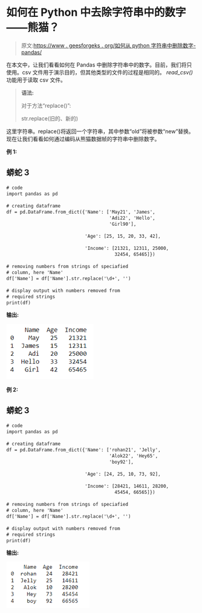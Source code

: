 # 如何在 Python 中去除字符串中的数字——熊猫？

> 原文:[https://www . geesforgeks . org/如何从 python 字符串中删除数字-pandas/](https://www.geeksforgeeks.org/how-to-remove-numbers-from-string-in-python-pandas/)

在本文中，让我们看看如何在 Pandas 中删除字符串中的数字。目前，我们将只使用。csv 文件用于演示目的，但其他类型的文件的过程是相同的。 *read_csv()* 功能用于读取 csv 文件。

> **语法:**
> 
> 对于方法“replace()”:
> 
> str.replace(旧的、新的)

这里字符串。replace()将返回一个字符串，其中参数“old”将被参数“new”替换。现在让我们看看如何通过编码从熊猫数据帧的字符串中删除数字。

**例 1:**

## 蟒蛇 3

```
# code
import pandas as pd

# creating dataframe
df = pd.DataFrame.from_dict({'Name': ['May21', 'James',
                                      'Adi22', 'Hello',
                                      'Girl90'],

                             'Age': [25, 15, 20, 33, 42],

                             'Income': [21321, 12311, 25000,
                                        32454, 65465]})

# removing numbers from strings of speciafied 
# column, here 'Name'
df['Name'] = df['Name'].str.replace('\d+', '')

# display output with numbers removed from 
# required strings
print(df)
```

**输出:**

![](img/6cab80f3b36a13f8e1f6a5f711763a1c.png)

**例 2:**

## 蟒蛇 3

```
# code
import pandas as pd

# creating dataframe
df = pd.DataFrame.from_dict({'Name': ['rohan21', 'Jelly',
                                      'Alok22', 'Hey65',
                                      'boy92'],

                             'Age': [24, 25, 10, 73, 92],

                             'Income': [28421, 14611, 28200,
                                        45454, 66565]})

# removing numbers from strings of speciafied 
# column, here 'Name'
df['Name'] = df['Name'].str.replace('\d+', '')

# display output with numbers removed from 
# required strings
print(df)
```

**输出:**

![](img/3ac6c78122fde46ca40fef2ad8b99027.png)